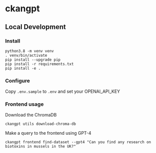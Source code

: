 # ckangpt

## Local Development

### Install

```
python3.8 -m venv venv
. venv/bin/activate
pip install --upgrade pip
pip install -r requirements.txt
pip install -e .
```

### Configure

Copy `.env.sample` to `.env` and set your OPENAI_API_KEY

### Frontend usage

Download the ChromaDB

```
ckangpt utils download-chroma-db
```

Make a query to the frontend using GPT-4

```
ckangpt frontend find-dataset --gpt4 "Can you find any research on biotoxins in mussels in the UK?"
```
